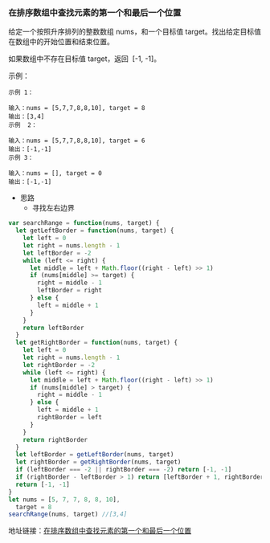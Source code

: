 ### 在排序数组中查找元素的第一个和最后一个位置

给定一个按照升序排列的整数数组 nums，和一个目标值 target。找出给定目标值在数组中的开始位置和结束位置。

如果数组中不存在目标值 target，返回  [-1, -1]。

示例：

```
示例 1：

输入：nums = [5,7,7,8,8,10], target = 8
输出：[3,4]
示例  2：

输入：nums = [5,7,7,8,8,10], target = 6
输出：[-1,-1]
示例 3：

输入：nums = [], target = 0
输出：[-1,-1]
```

- 思路
  - 寻找左右边界

```js
var searchRange = function(nums, target) {
  let getLeftBorder = function(nums, target) {
    let left = 0
    let right = nums.length - 1
    let leftBorder = -2
    while (left <= right) {
      let middle = left + Math.floor((right - left) >> 1)
      if (nums[middle] >= target) {
        right = middle - 1
        leftBorder = right
      } else {
        left = middle + 1
      }
    }
    return leftBorder
  }
  let getRightBorder = function(nums, target) {
    let left = 0
    let right = nums.length - 1
    let rightBorder = -2
    while (left <= right) {
      let middle = left + Math.floor((right - left) >> 1)
      if (nums[middle] > target) {
        right = middle - 1
      } else {
        left = middle + 1
        rightBorder = left
      }
    }
    return rightBorder
  }
  let leftBorder = getLeftBorder(nums, target)
  let rightBorder = getRightBorder(nums, target)
  if (leftBorder === -2 || rightBorder === -2) return [-1, -1]
  if (rightBorder - leftBorder > 1) return [leftBorder + 1, rightBorder - 1]
  return [-1, -1]
}
let nums = [5, 7, 7, 8, 8, 10],
  target = 8
searchRange(nums, target) //[3,4]
```

地址链接：<a href='https://leetcode-cn.com/problems/find-first-and-last-position-of-element-in-sorted-array' target='_blak'>在排序数组中查找元素的第一个和最后一个位置</a>
